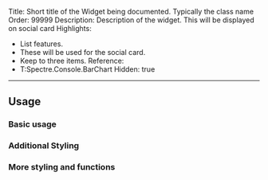 Title: Short title of the Widget being documented. Typically the class name
Order: 99999
Description: Description of the widget. This will be displayed on social card
Highlights:
- List features. 
- These will be used for the social card.
- Keep to three items.
Reference: 
- T:Spectre.Console.BarChart
Hidden: true    
---

<!---
Documentation steps
1. Edit front matter. Change all fields. Order dictates how it is sorted in the sidebar. Remove hidden attributes.
   Make sure to reference the appropriate XMLDOC page. You can find this by looking in the generated HTML
   of the API reference section. You can reference multiple items e.g. types, methods, etc that are related to the Widget. 
2. Remove comments as you edit the fields.
3. All widgets should have at minimum description and a usage section. 
-->

<!---
Short description of the widget. Can be the same as the description above
-->


<!---
Optional: Embed an asciicast. The cast parameter should be the base name of the cast. There are two files, 
one suffixed with -rich.cast and a second named -plain.cast. The cast attribute should be the name without
the suffix. 

To generate a new cast file, open the \resources\scripts\Generator\Generator.sln project and add a new sample in the
Commands/AsciiCast/Samples/ folder. If the widget is static such as a tree or a table, try and animate the widget
using the Live widget to change the content or styling. 

Running the generator project with by executing

dotnet run -- samples -l

and pick your sample. This will generate a new asciicast in the docs/input/assets/casts folder which can then be referenced via:

<?# AsciiCast cast="sample-name" /?>
-->



## Usage

### Basic usage

<!---
Code sample for a default output of the widget. Code Samples can be embedded with a markdown code block or
linked to via the Example snipped. The example snippet takes the XMLDOC reference of the snippet from the Examples
project that you want to reference.

If linking to a method it will, by default, only include the method body. Include BodyOnly="false" to include
the entire method including the declaration.

<?# Example symbol="M:Prompt.Program.AskConfirmation" /?>
-->

### Additional Styling

<!---
Include additional examples of styling or functionality
-->

### More styling and functions

<!---
Include additional examples of styling or functionality
-->